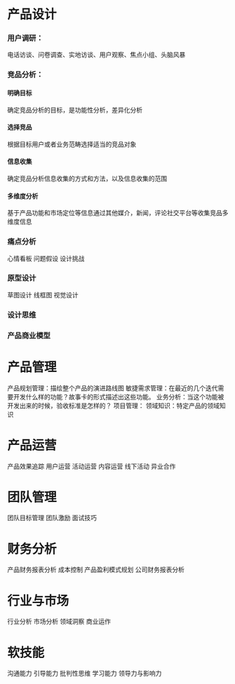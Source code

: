 # 产品设计
### 用户调研：
电话访谈、问卷调查、实地访谈、用户观察、焦点小组、头脑风暴  
### 竞品分析：
#### 明确目标
确定竞品分析的目标，是功能性分析，差异化分析
#### 选择竞品
根据目标用户或者业务范畴选择适当的竞品对象
#### 信息收集
确定竞品分析信息收集的方式和方法，以及信息收集的范围
#### 多维度分析
基于产品功能和市场定位等信息通过其他媒介，新闻，评论社交平台等收集竞品多维度信息

### 痛点分析
心情看板
问题假设
设计挑战

### 原型设计
草图设计
线框图
视觉设计

### 设计思维
### 产品商业模型

# 产品管理
产品规划管理：描绘整个产品的演进路线图
敏捷需求管理：在最近的几个迭代需要开发什么样的功能？故事卡的形式描述出这些功能。
业务分析：当这个功能被开发出来的时候，验收标准是怎样的？
项目管理：
领域知识：特定产品的领域知识

# 产品运营
产品效果追踪
用户运营
活动运营
内容运营
线下活动
异业合作

# 团队管理
团队目标管理
团队激励
面试技巧

# 财务分析
产品财务报表分析
成本控制
产品盈利模式规划
公司财务报表分析

# 行业与市场
行业分析
市场分析
领域洞察
商业运作

# 软技能
沟通能力
引导能力
批判性思维
学习能力
领导力与影响力